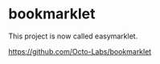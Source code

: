 bookmarklet
===========

This project is now called easymarklet.

https://github.com/Octo-Labs/bookmarklet